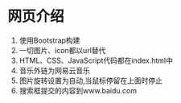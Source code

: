 # 网页介绍
1. 使用Bootstrap构建
2. 一切图片、icon都以url替代
3. HTML、CSS、JavaScript代码都在index.html中
4. 音乐外链为网易云音乐
5. 图片旋转设置为自动,当鼠标停留在上面时停止
6. 搜索框提交的内容到www.baidu.com

